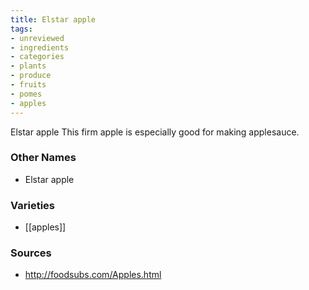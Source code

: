 ```yaml
---
title: Elstar apple
tags:
- unreviewed
- ingredients
- categories
- plants
- produce
- fruits
- pomes
- apples
---
```

Elstar apple This firm apple is especially good for making applesauce.

### Other Names

* Elstar apple

### Varieties

* [[apples]]

### Sources
* http://foodsubs.com/Apples.html
